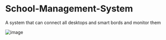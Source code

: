 # School-Management-System

A system that can connect all desktops and smart bords and monitor them


![image](https://user-images.githubusercontent.com/93876046/209993799-38370183-eeb9-4e98-a696-be439dbe5781.png)
